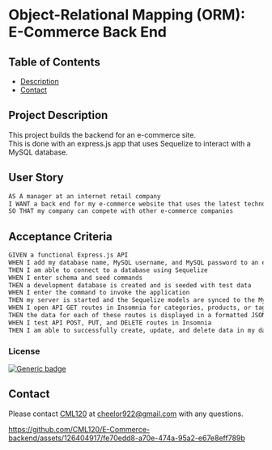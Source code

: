  # Object-Relational Mapping (ORM): E-Commerce Back End

  ## Table of Contents
  - [Description](#project-description)
  - [Contact](#contact)


  ## Project Description
  This project builds the backend for an e-commerce site.   
  This is done with an express.js app that uses Sequelize to interact with a MySQL database.
   
   ## User Story

```md
AS A manager at an internet retail company
I WANT a back end for my e-commerce website that uses the latest technologies
SO THAT my company can compete with other e-commerce companies
```

## Acceptance Criteria

```md
GIVEN a functional Express.js API
WHEN I add my database name, MySQL username, and MySQL password to an environment variable file
THEN I am able to connect to a database using Sequelize
WHEN I enter schema and seed commands
THEN a development database is created and is seeded with test data
WHEN I enter the command to invoke the application
THEN my server is started and the Sequelize models are synced to the MySQL database
WHEN I open API GET routes in Insomnia for categories, products, or tags
THEN the data for each of these routes is displayed in a formatted JSON
WHEN I test API POST, PUT, and DELETE routes in Insomnia
THEN I am able to successfully create, update, and delete data in my database
```

  ### License 
  
  [![Generic badge](https://img.shields.io/badge/License-MIT-green.svg)](https://choosealicense.com/licenses/mit/.)

  
  ## Contact
  Please contact [CML120](https://github.com/CML120) at cheelor922@gmail.com with any questions.  


https://github.com/CML120/E-Commerce-backend/assets/126404917/fe70edd8-a70e-474a-95a2-e67e8eff789b


